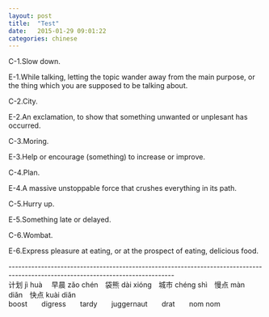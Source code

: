 ```yaml
---
layout: post
title:  "Test"
date:   2015-01-29 09:01:22 
categories: chinese
---
```

C-1.Slow down.
<p>
E-1.While talking, letting the topic wander away from the main purpose, or the thing which you are supposed to be talking about.
<p>
C-2.City.
<p>
E-2.An exclamation, to show that something unwanted or unplesant has occurred.
<p>
C-3.Moring.
<p>
E-3.Help or encourage (something) to increase or improve.
<p>
C-4.Plan.
<p>
E-4.A massive unstoppable force that crushes everything in its path.
<p>
C-5.Hurry up.
<p>
E-5.Something late or delayed.
<p>
C-6.Wombat.
<p>
E-6.Express pleasure at eating, or at the prospect of eating, delicious food.
<p>
---------------------------------------------------------------------------------------------------------------------------------
<br>计划 jì huà &emsp;早晨 zǎo chén&emsp;袋熊 dài xióng&emsp;城市 chéng shì&emsp;慢点 màn diǎn&emsp;快点 kuài diǎn      
<br>boost&emsp;&emsp;digress&emsp;&emsp;tardy&emsp;&emsp;juggernaut&emsp;&emsp;drat&emsp;&emsp;nom nom                 

